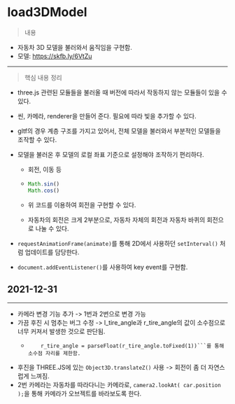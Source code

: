 # load3DModel

> 내용

- 자동차 3D 모델을 불러와서 움직임을 구현함.	
- 모델: https://skfb.ly/6VtZu

---

> 핵심 내용 정리

- three.js 관련된 모듈들을 불러올 때 버전에 따라서 작동하지 않는 모듈들이 있을 수 있다.

- 씬, 카메라,  renderer을 만들어 준다. 필요에 따라 빛을 추가할 수 있다.

- gltf의 경우 계층 구조를 가지고 있어서, 전체 모델을 불러와서 부분적인 모델들을 조작할 수 있다.

- 모델을 불러온 후 모델의 로컬 좌표 기준으로 설정해야 조작하기 편리하다.

  - 회전, 이동 등

  - ```javascript
    Math.sin()
    Math.cos()
    ```

  - 위 코드를 이용하여 회전을 구현할 수 있다.

  - 자동차의 회전은 크게 2부분으로, 자동차 자체의 회전과 자동차 바퀴의 회전으로 나눌 수 있다.

- ```requestAnimationFrame(animate)```를 통해 2D에서 사용하던 ```setInterval()``` 처럼 업데이트를 담당한다.

- ```document.addEventListener()```를 사용하여 key event를 구현함.

## 2021-12-31
---
+ 카메라 변경 기능 추가 -> 1번과 2번으로 변경 가능
+ 가끔 후진 시 멈추는 버그 수정 -> l_tire_angle과 r_tire_angle의 값이 소수점으로 너무 커져서 발생한 것으로 판단됨.
  - ``` l_tire_angle = parseFloat(l_tire_angle.toFixed(1))
        r_tire_angle = parseFloat(r_tire_angle.toFixed(1))```를 통해 소수점 자리를 제한함.
+ 후진을 THREE.JS에 있는 ```Object3D.translateZ()``` 사용 -> 회전이 좀 더 자연스럽게 느껴짐.
+ 2번 카메라는 자동차를 따라다니는 카메라로, ```camera2.lookAt( car.position );```을 통해 카메라가 오브젝트를 바라보도록 한다.
